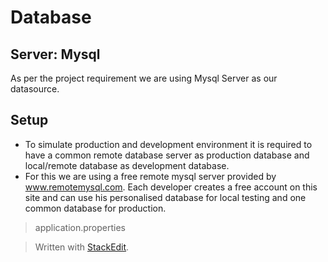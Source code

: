 
# Database
## Server: Mysql
As per the project requirement we are using Mysql Server as our datasource.

## Setup
- To simulate production and development environment it is required to have a common remote database server as production database and local/remote database as development database.
- For this we are using a free remote mysql server provided by www.remotemysql.com. Each developer creates a free account on this site and can use his personalised database for local testing and one common database for production.
>application.properties

> Written with [StackEdit](https://stackedit.io/).
<!--stackedit_data:
eyJoaXN0b3J5IjpbLTIwMTQ5MzU5XX0=
-->
